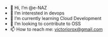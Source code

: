 - 👋 Hi, I’m @e-NAZ
- 👀 I’m interested in devops
- 🌱 I’m currently learning Cloud Development
- 💞️ I’m looking to contribute to OSS
- 📫 How to reach me: victoriorox@gmail.com

<!---
e-NAZ/e-NAZ is a ✨ special ✨ repository because its `README.md` (this file) appears on your GitHub profile.
You can click the Preview link to take a look at your changes.
--->
